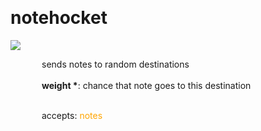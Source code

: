 
<a name=notehocket></a><br>
# <b>notehocket</b>
<img src="https://www.bespokesynth.com/docs/screenshots/notehocket.png"><br>
<div style="display:inline-block;margin-left:50px;">
sends notes to random destinations<br/><br/>
<b>weight *</b>: chance that note goes to this destination<br>

<br>accepts: <font color=orange>notes</font> <br></div>
